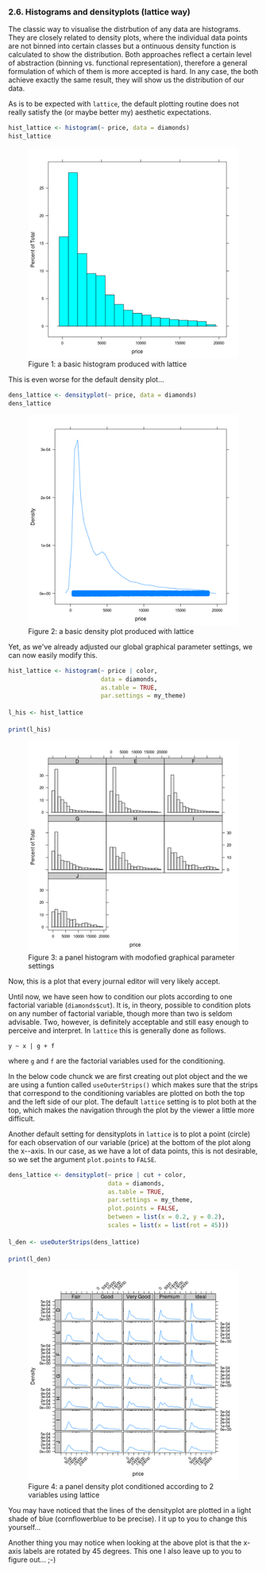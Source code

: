

### 2.6. Histograms and densityplots (lattice way)

The classic way to visualise the distrbution of any data are histograms. They are closely related to density plots, where the individual data points are not binned into certain classes but a ontinuous density function is calculated to show the distribution. Both approaches reflect a certain level of abstraction (binning vs. functional representation), therefore a general formulation of which of them is more accepted is hard. In any case, the both achieve exactly the same result, they will show us the distribution of our data.

As is to be expected with ```lattice```, the default plotting routine does not really satisfy the (or maybe better my) aesthetic expectations.


```r
hist_lattice <- histogram(~ price, data = diamonds)
hist_lattice
```

<figure><img src="../../book_figures/altt hist.png"><figcaption>Figure 1: a basic histogram produced with lattice</figcaption></figure>

This is even worse for the default density plot...


```r
dens_lattice <- densityplot(~ price, data = diamonds)
dens_lattice
```

<figure><img src="../../book_figures/latt dens.png"><figcaption>Figure 2: a basic density plot produced with lattice</figcaption></figure>

Yet, as we've already adjusted our global graphical parameter settings, we can now easily modify this.


```r
hist_lattice <- histogram(~ price | color, 
                          data = diamonds,
                          as.table = TRUE,
                          par.settings = my_theme)

l_his <- hist_lattice

print(l_his)
```

<figure><img src="../../book_figures/latt panel hist.png"><figcaption>Figure 3: a panel histogram with modofied graphical parameter settings</figcaption></figure>

Now, this is a plot that every journal editor will very likely accept.

Until now, we have seen how to condition our plots according to one factorial variable (```diamonds$cut```). It is, in theory, possible to condition plots on any number of factorial variable, though more than two is seldom advisable. Two, however, is definitely acceptable and still easy enough to perceive and interpret. In ```lattice``` this is generally done as follows.

```
y ~ x | g + f
```

where ```g``` and ```f``` are the factorial variables used for the conditioning.

In the below code chunck we are first creating out plot object and the we are using a funtion called ```useOuterStrips()``` which makes sure that the strips that correspond to the conditioning variables are plotted on both the top and the left side of our plot. The default ```lattice``` setting is to plot both at the top, which makes the navigation through the plot by the viewer a little more difficult.

Another default setting for densityplots in ```lattice``` is to plot a point (circle) for each observation of our variable (price) at the bottom of the plot along the x--axis. In our case, as we have a lot of data points, this is not desirable, so we set the argument ```plot.points``` to ```FALSE```.


```r
dens_lattice <- densityplot(~ price | cut + color, 
                            data = diamonds,
                            as.table = TRUE,
                            par.settings = my_theme,
                            plot.points = FALSE,
                            between = list(x = 0.2, y = 0.2),
                            scales = list(x = list(rot = 45)))

l_den <- useOuterStrips(dens_lattice)

print(l_den)
```

<figure><img src="../../book_figures/latt panel dens.png"><figcaption>Figure 4: a panel density plot conditioned according to 2 variables using lattice</figcaption></figure>

You may have noticed that the lines of the densityplot are plotted in a light shade of blue (cornflowerblue to be precise). I it up to you to change this yourself...

Another thing you may notice when looking at the above plot is that the x-axis labels are rotated by 45 degrees. This one I also leave up to you to figure out... ;-)
